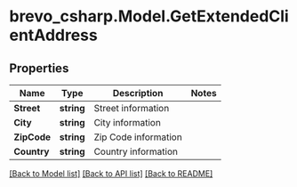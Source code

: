 # brevo_csharp.Model.GetExtendedClientAddress
## Properties

Name | Type | Description | Notes
------------ | ------------- | ------------- | -------------
**Street** | **string** | Street information | 
**City** | **string** | City information | 
**ZipCode** | **string** | Zip Code information | 
**Country** | **string** | Country information | 

[[Back to Model list]](../README.md#documentation-for-models) [[Back to API list]](../README.md#documentation-for-api-endpoints) [[Back to README]](../README.md)

